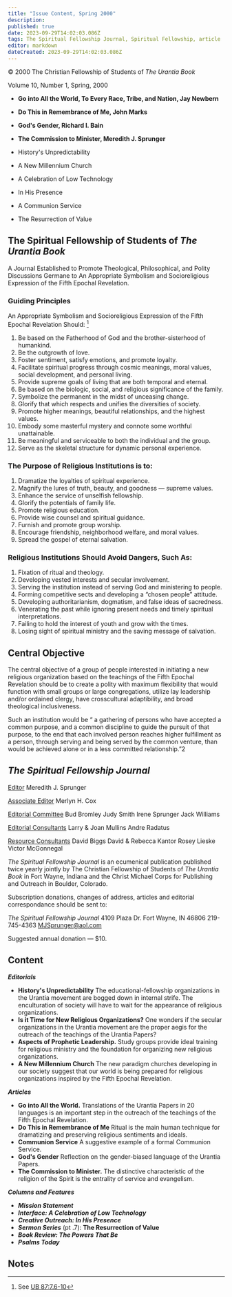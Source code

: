 ```yaml
---
title: "Issue Content, Spring 2000"
description: 
published: true
date: 2023-09-29T14:02:03.086Z
tags: The Spiritual Fellowship Journal, Spiritual Fellowship, article
editor: markdown
dateCreated: 2023-09-29T14:02:03.086Z
---
```


<p class="v-card v-sheet theme--light gray lighten-3 px-2">© 2000 The Christian Fellowship of Students of <i>The Urantia Book</i></p>

Volume 10, Number 1, Spring, 2000

- **Go into All the World, To Every Race, Tribe, and Nation, Jay Newbern**
- **Do This in Remembrance of Me, John Marks**
- **God's Gender, Richard I. Bain**
- **The Commission to Minister, Meredith J. Sprunger**

- History's Unpredictability
- A New Millennium Church
- A Celebration of Low Technology
- In His Presence
- A Communion Service
- The Resurrection of Value

## The Spiritual Fellowship of Students of _The Urantia Book_

A Journal Established to Promote Theological, Philosophical, and Polity Discussions Germane to An Appropriate Symbolism and Socioreligious Expression of the Fifth Epochal Revelation.

### Guiding Principles

An Appropriate Symbolism and Socioreligious Expression of the Fifth Epochal Revelation Should: [^1]

1. Be based on the Fatherhood of God and the brother-sisterhood of humankind.
2. Be the outgrowth of love.
3. Foster sentiment, satisfy emotions, and promote loyalty.
4. Facilitate spiritual progress through cosmic meanings, moral values, social development, and personal living.
5. Provide supreme goals of living that are both temporal and eternal.
6. Be based on the biologic, social, and religious significance of the family.
7. Symbolize the permanent in the midst of unceasing change.
8. Glorify that which respects and unifies the diversities of society.
9. Promote higher meanings, beautiful relationships, and the highest values.
10. Embody some masterful mystery and connote some worthful unattainable.
11. Be meaningful and serviceable to both the individual and the group.
12. Serve as the skeletal structure for dynamic personal experience.

### The Purpose of Religious Institutions is to:

1. Dramatize the loyalties of spiritual experience.
2. Magnify the lures of truth, beauty, and goodness — supreme values.
3. Enhance the service of unselfish fellowship.
4. Glorify the potentials of family life.
5. Promote religious education.
6. Provide wise counsel and spiritual guidance.
7. Furnish and promote group worship.
8. Encourage friendship, neighborhood welfare, and moral values.
9. Spread the gospel of eternal salvation.

### Religious Institutions Should Avoid Dangers, Such As:

1. Fixation of ritual and theology.
2. Developing vested interests and secular involvement.
3. Serving the institution instead of serving God and ministering to people.
4. Forming competitive sects and developing a “chosen people” attitude.
5. Developing authoritarianism, dogmatism, and false ideas of sacredness.
6. Venerating the past while ignoring present needs and timely spiritual interpretations.
7. Failing to hold the interest of youth and grow with the times.
8. Losing sight of spiritual ministry and the saving message of salvation.

## Central Objective

The central objective of a group of people interested in initiating a new religious organization based on the teachings of the Fifth Epochal Revelation should be to create a polity with maximum flexibility that would function with small groups or large congregations, utilize lay leadership and/or ordained clergy, have crosscultural adaptibility, and broad theological inclusiveness.

Such an institution would be “ a gathering of persons who have accepted a common purpose, and a common discipline to guide the pursuit of that purpose, to the end that each involved person reaches higher fulfillment as a person, through serving and being served by the common venture, than would be achieved alone or in a less committed relationship.”2

## _The Spiritual Fellowship Journal_

<ins>Editor</ins>
Meredith J. Sprunger

<ins>Associate Editor</ins>
Merlyn H. Cox

<ins>Editorial Committee</ins>
Bud Bromley
Judy Smith
Irene Sprunger
Jack Williams

<ins>Editorial Consultants</ins>
Larry & Joan Mullins
Andre Radatus

<ins>Resource Consultants</ins>
David Biggs
David & Rebecca Kantor
Rosey Lieske
Victor McGonnegal

_The Spiritual Fellowship Journal_ is an ecumenical publication published twice yearly jointly by The Christian Fellowship of Students of _The Urantia Book_ in Fort Wayne, Indiana and the Christ Michael Corps for Publishing and Outreach in Boulder, Colorado.

Subscription donations, changes of address, articles and editorial correspondance should be sent to:

_The Spiritual Fellowship Journal_ 4109 Plaza Dr.
Fort Wayne, IN 46806
219-745-4363
MJSprunger@aol.com

Suggested annual donation — \$10.

## Content

***Editorials***

- **History's Unpredictability**
    The educational-fellowship organizations in the Urantia movement are bogged down in internal strife. The enculturation of society will have to wait for the appearance of religious organizations.
- **Is it Time for New Religious Organizations?**
    One wonders if the secular organizations in the Urantia movement are the proper aegis for the outreach of the teachings of the Urantia Papers?
- **Aspects of Prophetic Leadership.**
    Study groups provide ideal training for religious ministry and the foundation for organizing new religious organizations.
- **A New Millennium Church**
    The new paradigm churches developing in our society suggest that our world is being prepared for religious organizations inspired by the Fifth Epochal Revelation.

***Articles***

- **Go into All the World.**
    Translations of the Urantia Papers in 20 languages is an important step in the outreach of the teachings of the Fifth Epochal Revelation.
- **Do This in Remembrance of Me**
    Ritual is the main human technique for dramatizing and preserving religious sentiments and ideals.
- **Communion Service**
    A suggestive example of a formal Communion Service.
- **God's Gender**
    Reflection on the gender-biased language of the Urantia Papers.
- **The Commission to Minister.**
    The distinctive characteristic of the religion of the Spirit is the entrality of service and evangelism.

***Columns and Features***

- ***Mission Statement***
- ***Interface: A Celebration of Low Technology***
- ***Creative Outreach: In His Presence***
- ***Sermon Series*** (pt .7): **The Resurrection of Value**
- ***Book Review: The Powers That Be***
- ***Psalms Today***

## Notes


[^1]: See [UB 87:7.6-10](/en/The_Urantia_Book/87#p7_6)

[^2]: Robert K. Greenleaf, _Servant Leadership_, Paulist Press, New York, 1977, p. 237.